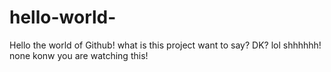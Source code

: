 # hello-world-
Hello the world of Github!
what is this project want to say?
DK?
lol
shhhhhh!
none konw you are watching this!
